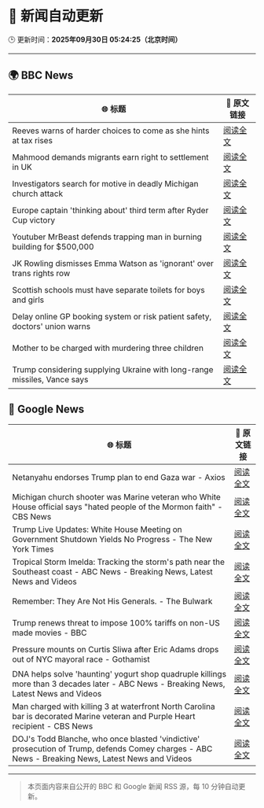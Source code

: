 # 🧠 新闻自动更新

🕒 更新时间：**2025年09月30日 05:24:25（北京时间）**

---

## 🌍 BBC News

| 🌐 标题 | 🔗 原文链接 |
|--------|-------------|
| Reeves warns of harder choices to come as she hints at tax rises | [阅读全文](https://www.bbc.com/news/articles/cy041perldwo?at_medium=RSS&at_campaign=rss) |
| Mahmood demands migrants earn right to settlement in UK | [阅读全文](https://www.bbc.com/news/articles/c0m4g3zvy02o?at_medium=RSS&at_campaign=rss) |
| Investigators search for motive in deadly Michigan church attack | [阅读全文](https://www.bbc.com/news/articles/ceq2vd15glwo?at_medium=RSS&at_campaign=rss) |
| Europe captain 'thinking about' third term after Ryder Cup victory | [阅读全文](https://www.bbc.com/sport/golf/articles/cx2x4v79yv1o?at_medium=RSS&at_campaign=rss) |
| Youtuber MrBeast defends trapping man in burning building for $500,000 | [阅读全文](https://www.bbc.com/news/articles/cder5l8pw8lo?at_medium=RSS&at_campaign=rss) |
| JK Rowling dismisses Emma Watson as 'ignorant' over trans rights row | [阅读全文](https://www.bbc.com/news/articles/cr7012ryvyyo?at_medium=RSS&at_campaign=rss) |
| Scottish schools must have separate toilets for boys and girls | [阅读全文](https://www.bbc.com/news/articles/cly6rgeke58o?at_medium=RSS&at_campaign=rss) |
| Delay online GP booking system or risk patient safety, doctors' union warns | [阅读全文](https://www.bbc.com/news/articles/cqje8dljz7eo?at_medium=RSS&at_campaign=rss) |
| Mother to be charged with murdering three children | [阅读全文](https://www.bbc.com/news/articles/c1mxkr37r8do?at_medium=RSS&at_campaign=rss) |
| Trump considering supplying Ukraine with long-range missiles, Vance says | [阅读全文](https://www.bbc.com/news/articles/cly6r1mg34yo?at_medium=RSS&at_campaign=rss) |

## 📰 Google News

| 🌐 标题 | 🔗 原文链接 |
|--------|-------------|
| Netanyahu endorses Trump plan to end Gaza war - Axios | [阅读全文](https://news.google.com/rss/articles/CBMifEFVX3lxTE9aSVhtd2RYb01zVU9QY256RGtvTmZ0blNiYVg0XzJPTEhCVEF0WkZxWnNPa0E2ZUhjR3FPQmdrX3UwbVNIeDEzNVhvbi1jeFV6MzhQVnJrMkxuRUZXWURDRk5XNk5MX0tCSExTRnB0YW4zSWxWRHhXTzRQQWk?oc=5) |
| Michigan church shooter was Marine veteran who White House official says "hated people of the Mormon faith" - CBS News | [阅读全文](https://news.google.com/rss/articles/CBMimgFBVV95cUxOLWx4RFczbnFnYUpxR3JZek5xZG9yLVFPZVlRbzF2Z214S0VUNjkzUHZvUGllV1BoSmVWRC1HNy0xcjdMY2ctUVJZS1pYWWdsY0cweldaUy1lNnBoVmtfTzFWNk5ERDdtOTk5NWtMME5oTWd2WWIwQ1RzcDhMZWF6bVJSVUxPM3JvcXpRSXVtX0hNSHdCWlFwYlF30gGfAUFVX3lxTE9ZYlg3WDJGV0xxQlp1UnBudEFRXzFlODEwYW84R2R2VWgwOG1xLVMwSWNSU0pPeWR6MUc1N01OdGpnNUFsbFJxLTNqc2V0SklhUmZoT0szTjNfTW9aQ2Z2blFyclFpd0RDWC12WFJzSExqTzZOTlRPN3JJY0NWU1dMVHFuR2dMc29mTHpSX0JNNzlkbUJwT0RUUG1aU1d6TQ?oc=5) |
| Trump Live Updates: White House Meeting on Government Shutdown Yields No Progress - The New York Times | [阅读全文](https://news.google.com/rss/articles/CBMib0FVX3lxTE9FbkR5VC0tdVRWZ3Q1OXREUXVrVGZ4NVFxRzRZWXpaZ2gxODA0bmllZzY3OVh3NG1iYy1LUDdtS3VhSHlMRFF6aEtxcHBJUGVidU05OXdlbTJLSW91Tm5VYWQ3a0ZSUk1CZmxoU0pLaw?oc=5) |
| Tropical Storm Imelda: Tracking the storm's path near the Southeast coast - ABC News - Breaking News, Latest News and Videos | [阅读全文](https://news.google.com/rss/articles/CBMimAFBVV95cUxPVnk1b1pjM2wxRERBTXNXcEU1cDNHSm95R2I3TFY5RnpSVFdhajEyS2N6YzFmSm1qVm1HVm1sR2FsQkk2QXdrMVlvU1Fjb2xYSmFKalg5M2p5X0l3bWdieXExODJjZXVaVUFwUzNlbXlFa3dpS3R0TUctTnpRa2dnV1oxZUZVVzJfdGxJM0VrV2ZXUW9ob3lHTdIBngFBVV95cUxPQVJWdEliOE5udmZVRG83ZW52RjlzRWxfdmNXVU5YWG01dlMwT0xmcU5rdzMzR0Fpb2M5NnNKaEdORjhQNE9TVDN4LTBKUkx2TUoyNXRWUmJYVFM4Z09rNzNEYjBZQ3d6bFc3bVlkYWZ6VXNNcE5VSTZHaHptWnJsMXVCTkFuN3BBMzVXbVJRYXlpNTVOWlBjMkpCb3ZhZw?oc=5) |
| Remember: They Are Not His Generals. - The Bulwark | [阅读全文](https://news.google.com/rss/articles/CBMirgFBVV95cUxNMjN4TGZiRnBYanZ6VVRHMUd0TS14a0NzY3J3U19PR0k2bG1ZZlEzY0V5X3ZWVTA3MFI3VWotMGtPTWJYNXlLTURKZVdrMWxnblJ1SVNITnhRaXFHeVNLcVNod2JENnZJNXBoOU5aa1BSZHRzQlJuM3RaMmdZME1HNGMxbkQ2QTZWdWE3MUhoeTNHVnpQV2FqLUFUZU16RmktaFZYSWVFc0YwdmljOGc?oc=5) |
| Trump renews threat to impose 100% tariffs on non-US made movies - BBC | [阅读全文](https://news.google.com/rss/articles/CBMiWkFVX3lxTFBWdFUtMEpqeGpWQXc1aVhmX0dWT2lJU1lUMW83bWhTekpWTmpPNW03aTAxQXgtd2JHU1FzQUh3NGUySUJ6TDJoOXU4N3NlOEhlVEp0YzFNTHpOZ9IBX0FVX3lxTE5ac2M2MXhNcjM5NHhCN3d5Mk9tLUttRFdwcHo3eGRyNExtV04ya2x3NXBHaFhCa3MwbktCd0l2ZWV3SnZiRVc4RkZQdzl6ODh4Rm1INVZJUWlZQ1Qta0Y0?oc=5) |
| Pressure mounts on Curtis Sliwa after Eric Adams drops out of NYC mayoral race - Gothamist | [阅读全文](https://news.google.com/rss/articles/CBMiqAFBVV95cUxNX3pmSmFQUTlCb0ZVQ2M2NEJqQVJCT3B6SERfRFVmb1drQV9XcmZNU01mM0NCb1hVdi1lV25aeE51RFpWWk9EUFE2UXVpNnVuMi1IbDJ3UEx2Y2FMWDNaT3p3SDI4cFVQZ2c3NW5udll1NEs2Sm9zd3AwNUFzdHNIZlU0UGtDSW1TY3RyRmtiemNIQ1BWSUJSSWRhdE1sZUkzYkJYcXNZVFQ?oc=5) |
| DNA helps solve 'haunting' yogurt shop quadruple killings more than 3 decades later - ABC News - Breaking News, Latest News and Videos | [阅读全文](https://news.google.com/rss/articles/CBMiowFBVV95cUxQSVR3LWh4R1pHbjVUSmc4a3hIMXhBdnpkMmpYajBrWlBNWUtDdFBaLThsb0RfQUJvWFZVdmVXWnZtMlJ5NVZFS3h2LURIbUhKRmRKaGx0ai1Mb01KWXg1VHlKUGV2ZjJXRzJfVFY0Zk5McWxES29WM2R0dm9GZHI1RzBzS0VsdkE0bUhqUDJkQ1hNZHNEb21LLVBoVG9RaXBpdFhF0gGoAUFVX3lxTE1INWR5dklFbFJkMGRzVHhPNEJHYktubDVjdGFJMlZncUFINS1NRExSRzQtTHJHVVNOVlpGRFp4RTVDNHR0dE1zbGl4RmZoTkpEY1NuZUQ5ajhDZUlrdkl6VkoxLWxucDJJRU0wbWw0UC14NDNmVWljcnFqYUprU2lqN3BmZVVlSFpIVGRLUmkxUWlTbWZOVllfbEZLVVdkZEJjT2xzS0twUg?oc=5) |
| Man charged with killing 3 at waterfront North Carolina bar is decorated Marine veteran and Purple Heart recipient - CBS News | [阅读全文](https://news.google.com/rss/articles/CBMilgFBVV95cUxNUmtScFZUMUQtYzhCM3h2QTJTZThDUXZjcEotYTJaSUh1eUlCa0cxRG00LXZ0dnZEQ3pFRG1NdW9kTFE3RnFoM0FpRlh4TDBCcEwxUlV6RnZqSUl4d09wem85R3gtNk9nX01uQUJVeXRMTmJwWDVudHA2czlQNi1mRG5XajBNd3dJS2Z5M1lvLUJyWlFvNmfSAZsBQVVfeXFMTWJBSWdhNGZoX1NlMFBGTHIxZmNWbHlJc2psQ1dnbU9FNUNjbVRKS2FHdzZRM181STAwZXZ1OTdHdlZIcFhicHluQXB2Q0o1bGJXcno4dFpjTWw0cWxCYzlwa1o4Q09OTDdNLUFyRmQ2aEtrYkRwRW8tc2N1cjBuT0hYMUp4RVRRU2tCbWF0UGpiNDg5VUI3RWpma0k?oc=5) |
| DOJ's Todd Blanche, who once blasted 'vindictive' prosecution of Trump, defends Comey charges - ABC News - Breaking News, Latest News and Videos | [阅读全文](https://news.google.com/rss/articles/CBMiqwFBVV95cUxNZm03UGJtbE9QUE5BeEp0X3g2czZJcV9fY2JRYVJNUFpEQm1fb2Q5UlhCX0E0ejRtVmJ2RTRCLXdId2o1b0dUbnlzWFNBeGZFLTlYVU1jYVAtT3ptWldqWmlRU1dROWZyT0QzRDlBQWZHampSUnVURlF6YkZzc3hQNEVETVN4V1N4aS13NFdHWDIzTHF3SW5QRjBvYVZWU09jVXIzVGNZWTRWZ1HSAbABQVVfeXFMTnY1ODdjM3JpTkRwbmVNOENDQWFhOUpIdEhVdFRJSUtwU3REMlhHQ0g5RlBZNTdTX09BRl91dzJYOG5uNjZtNWJUNjBjQ2g4NEdWOWFwcG41Szl2UWRRekk2ZXBPcnZQUUQzdXVJMFFBN2JQclNtQ29hMjNNNk5jcVhzUkVqaVBYOG1KM21rbG5qTHlmLVJwaWRrekkzUC1OaWd4eDZBX0p2UzdzYlVPd2E?oc=5) |

---
> 本页面内容来自公开的 BBC 和 Google 新闻 RSS 源，每 10 分钟自动更新。